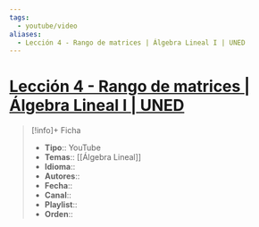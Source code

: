 ```yaml
---
tags:
  - youtube/video
aliases:
  - Lección 4 - Rango de matrices | Álgebra Lineal I | UNED
---
```

# [Lección 4 - Rango de matrices | Álgebra Lineal I | UNED](https://www.youtube.com/watch?v=phFASeMyE_c)

>[!info]+ Ficha
>- **Tipo**:: YouTube
>- **Temas**:: [[Álgebra Lineal]]
>- **Idioma**::
>- **Autores**::
>- **Fecha**::
>- **Canal**::
>- **Playlist**::
>- **Orden**::
